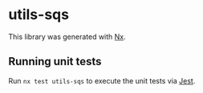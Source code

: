 # utils-sqs

This library was generated with [Nx](https://nx.dev).

## Running unit tests

Run `nx test utils-sqs` to execute the unit tests via [Jest](https://jestjs.io).
